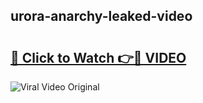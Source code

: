 ## urora-anarchy-leaked-video 

# <h2><a href="http://freeplayer.one?title=urora-anarchy-leaked-video&ref=21J">🔗 Click to Watch 👉🔴 VIDEO</a></h2>

<a href="http://freeplayer.one?title=urora-anarchy-leaked-video&ref=21J" rel="nofollow" data-target="animated-image.originalLink"><img src="https://i.ibb.co.com/xMMVF88/686577567.gif" alt="Viral Video Original" style="max-width: 100%; display: inline-block;" data-target="animated-image.originalImage"></a>


